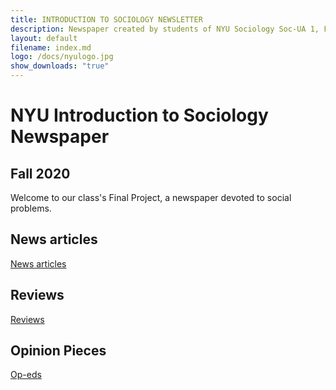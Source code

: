 ```yaml
---
title: INTRODUCTION TO SOCIOLOGY NEWSLETTER
description: Newspaper created by students of NYU Sociology Soc-UA 1, Fall 2020
layout: default
filename: index.md
logo: /docs/nyulogo.jpg
show_downloads: "true"
--- 
```


# NYU Introduction to Sociology Newspaper
## Fall 2020

Welcome to our class's Final Project, a newspaper devoted to social problems. 

## News articles

[News articles](articles.md) 

## Reviews

[Reviews](reviews.md) 

## Opinion Pieces

[Op-eds](opeds.md) 
